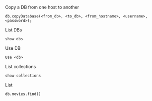 Copy a DB from one host to another
```
db.copyDatabase(<from_db>, <to_db>, <from_hostname>, <username>, <password>);
```

List DBs
```
show dbs
```

Use DB
```
Use <db>
```

List collections
```
show collections
```

List
```
db.movies.find()
```
